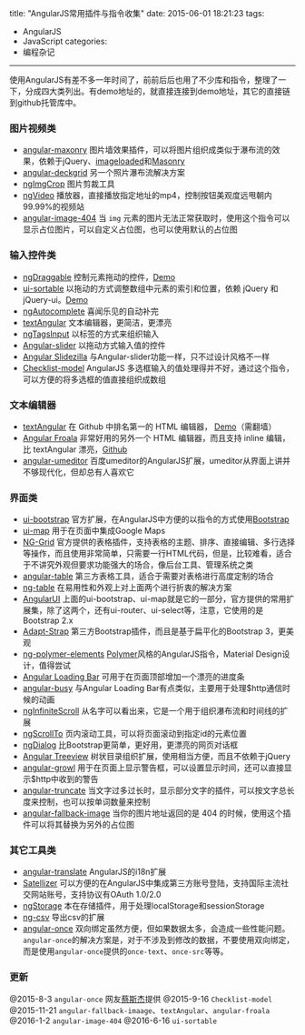 title: "AngularJS常用插件与指令收集"
date: 2015-06-01 18:21:23
tags:
  - AngularJS
  - JavaScript
categories:
  - 编程杂记
---

使用AngularJS有差不多一年时间了，前前后后也用了不少库和指令，整理了一下，分成四大类列出。有demo地址的，就直接连接到demo地址，其它的直接链到github托管库中。

### 图片视频类
*   [angular-maxonry](http://passy.github.io/angular-masonry/) 图片墙效果插件，可以将图片组织成类似于瀑布流的效果，依赖于jQuery、[imageloaded](http://imagesloaded.desandro.com/)和[Masonry](http://masonry.desandro.com/)
*   [angular-deckgrid](http://andrekoenig.info/angular-deckgrid/#/) 另一个照片瀑布流解决方案
*   [ngImgCrop](https://github.com/alexk111/ngImgCrop) 图片剪裁工具
*   [ngVideo](https://github.com/Wildhoney/ngVideo) 播放器，直接播放指定地址的mp4，控制按钮美观度远甩朝内99.99%的视频站
*   [angular-image-404](https://github.com/stiekel/angular-image-404) 当 `img` 元素的图片无法正常获取时，使用这个指令可以显示占位图片，可以自定义占位图，也可以使用默认的占位图

### 输入控件类
*   [ngDraggable](https://github.com/fatlinesofcode/ngDraggable) 控制元素拖动的控件，[Demo](http://htmlpreview.github.io/?https://github.com/fatlinesofcode/ngDraggable/blob/master/example.html)
*   [ui-sortable](https://github.com/angular-ui/ui-sortable/) 以拖动的方式调整数组中元素的索引和位置，依赖 jQuery 和 jQuery-ui。[Demo](http://angular-ui.github.io/ui-sortable/)
*   [ngAutocomplete](https://github.com/wpalahnuk/ngAutocomplete) 喜闻乐见的自动补完
*   [textAngular](http://textangular.com/) 文本编辑器，更简洁，更漂亮
*   [ngTagsInput](http://mbenford.github.io/ngTagsInput/) 以标签的方式来组织输入
*   [Angular-slider](http://prajwalkman.github.io/angular-slider/) 以拖动方式输入值的控件
*   [Angular Slidezilla](http://itslenny.github.io/angular-slidezilla/) 与Angular-slider功能一样，只不过设计风格不一样
*   [Checklist-model](https://vitalets.github.io/checklist-model/) AngularJS 多选框输入的值处理得并不好，通过这个指令，可以方便的将多选框的值直接组织成数组

### 文本编辑器

*   [textAngular](https://github.com/fraywing/textAngular) 在 Github 中排名第一的 HTML 编辑器， [Demo](http://textangular.com/)（需翻墙）
*   [Angular Froala](https://www.froala.com/wysiwyg-editor) 非常好用的另外一个 HTML 编辑器，而且支持 inline 编辑，比 textAngular 漂亮，[Github](https://github.com/froala/angular-froala)
*   [angular-umeditor](https://github.com/YinChangSheng/angular-umeditor) 百度umeditor的AngularJS扩展，umeditor从界面上讲并不够现代化，但却总有人喜欢它

### 界面类
*   [ui-bootstrap](https://angular-ui.github.io/bootstrap/) 官方扩展，在AngularJS中方便的以指令的方式使用[Bootstrap](http://getbootstrap.com/)
*   [ui-map](http://angular-ui.github.io/ui-map/) 用于在页面中集成Google Maps
*   [NG-Grid](http://angular-ui.github.io/ng-grid/) 官方提供的表格插件，支持表格的主题、排序、直接编辑、多行选择等操作，而且使用非常简单，只需要一行HTML代码，但是，比较难看，适合于不讲究外观但要求功能强大的场合，像后台工具、管理系统之类
*   [angular-table](http://samu.github.io/angular-table/examples/examples.html) 第三方表格工具，适合于需要对表格进行高度定制的场合
*   [ng-table](http://ng-table.com/#/) 在易用性和外观上对上面两个进行折衷的解决方案
*   [AngularUI](https://angular-ui.github.io/) 上面的ui-bootstrap、ui-map就是它的一部分，官方提供的常用扩展集，除了这两个，还有ui-router、ui-select等，注意，它使用的是Bootstrap 2.x
*   [Adapt-Strap](http://adaptv.github.io/adapt-strap/) 第三方Bootstrap插件，而且是基于扁平化的Bootstrap 3，更美观
*   [ng-polymer-elements](https://gabiaxel.github.io/ng-polymer-elements/) [Polymer](https://www.polymer-project.org/1.0/)风格的AngularJS指令，Material Design设计，值得尝试
*   [Angular Loading Bar](http://chieffancypants.github.io/angular-loading-bar/) 可用于在页面顶部增加一个漂亮的进度条
*   [angular-busy](http://ngmodules.org/modules/angular-busy) 与Angular Loading Bar有点类似，主要用于处理$http通信时候的动画
*   [ngInfiniteScroll](http://ngmodules.org/modules/ngInfiniteScroll) 从名字可以看出来，它是一个用于组织瀑布流和时间线的扩展
*   [ngScrollTo](https://github.com/iameugenejo/ngScrollTo) 页内滚动工具，可以将页面滚动到指定id的元素位置
*   [ngDialog](http://likeastore.github.io/ngDialog/#) 比Bootstrap更简单，更好用，更漂亮的网页对话框
*   [Angular Treeview](https://github.com/eu81273/angular.treeview) 树状目录组织扩展，使用相当方便，而且不依赖于jQuery
*   [angular-growl](https://github.com/Marcorinck/angular-growl) 用于在页面上显示警告框，可以设置显示时间，还可以直接显示$http中收到的警告
*   [angular-truncate](http://sparkalow.github.io/angular-truncate/) 当文字过多过长时，显示部分文字的插件，可以按文字总长度来控制，也可以按单词数量来控制
*   [angular-fallback-image](https://github.com/sebasrodriguez/angular-fallback-image) 当你的图片地址返回的是 404 的时候，使用这个插件可以将其替换为另外的占位图

### 其它工具类
*   [angular-translate](https://angular-translate.github.io/) AngularJS的i18n扩展
*   [Satellizer](https://satellizer.herokuapp.com/) 可以方便的在AngularJS中集成第三方账号登陆，支持国际主流社交网站账号，支持协议有OAuth 1.0/2.0
*   [ngStorage](https://github.com/gsklee/ngStorage) 本在存储插件，用于处理localStorage和sessionStorage
*   [ng-csv](https://github.com/asafdav/ng-csv) 导出csv的扩展
*   [angular-once](https://github.com/tadeuszwojcik/angular-once) 双向绑定虽然方便，但如果数据太多，会造成一些性能问题。`angular-once`的解决方案是，对于不涉及到修改的数据，不要使用双向绑定，而是使用`angular-once`提供的`once-text`、`once-src`等等。

### 更新

@2015-8-3 `angular-once` 网友[蔡斯杰](http://t.qq.com/sijie_cai)提供
@2015-9-16 `Checklist-model`
@2015-11-21 `angular-fallback-imaage`、`textAngular`、`angular-froala`
@2016-1-2 `angular-image-404`
@2016-6-16 `ui-sortable`